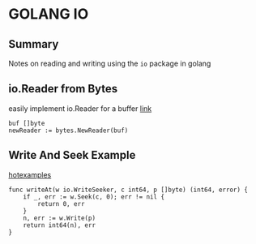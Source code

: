 # GOLANG IO

## Summary

Notes on reading and writing using the `io` package in golang

## io.Reader from Bytes

easily implement io.Reader for a buffer
[link](https://golang.org/pkg/bytes/#NewReader)

```golang
buf []byte
newReader := bytes.NewReader(buf)
```

## Write And Seek Example

[hotexamples](https://golang.hotexamples.com/examples/io/WriteSeeker/-/golang-writeseeker-class-examples.html)

```golang
func writeAt(w io.WriteSeeker, c int64, p []byte) (int64, error) {
	if _, err := w.Seek(c, 0); err != nil {
		return 0, err
	}
	n, err := w.Write(p)
	return int64(n), err
}
```

